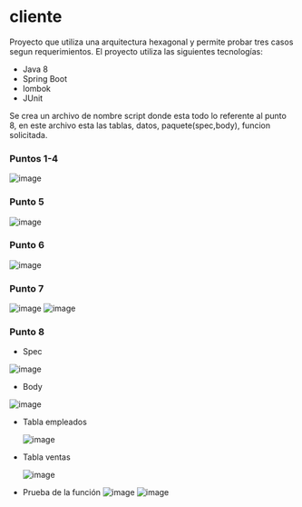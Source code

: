 # cliente
Proyecto que utiliza una arquitectura hexagonal y permite probar tres casos segun requerimientos.
El proyecto utiliza las siguientes tecnologías:
* Java 8
* Spring Boot
* lombok
* JUnit
  
Se crea un archivo de nombre script donde esta todo lo referente al punto 8, en este archivo esta las tablas, datos, paquete(spec,body), funcion solicitada.
### Puntos 1-4
![image](https://github.com/ccrc83/cliente/assets/93568506/0197aca5-015a-4ecb-b61b-e9fbd54e92c9)

### Punto 5
![image](https://github.com/ccrc83/cliente/assets/93568506/c374c8a8-1c52-4bfb-bea2-fc5c9d08cbb6)

### Punto 6
![image](https://github.com/ccrc83/cliente/assets/93568506/67e4eae2-7af9-40c7-86ec-1b99b8365c51)

### Punto 7
![image](https://github.com/ccrc83/cliente/assets/93568506/c9ffad4c-8e81-440f-adc4-e4250dd22d06)
![image](https://github.com/ccrc83/cliente/assets/93568506/55334939-7710-4df3-920f-9fe72b93b6dd)

### Punto 8

* Spec
  
![image](https://github.com/ccrc83/cliente/assets/93568506/bffe5f81-ccc5-4407-a0db-24dcf8a0a357) 
* Body
  
![image](https://github.com/ccrc83/cliente/assets/93568506/bdf7ebb6-09f7-4cf2-a501-9c5becfeb881) 

* Tabla empleados
  
  ![image](https://github.com/ccrc83/cliente/assets/93568506/e5651103-a96e-49aa-a046-01180726ab18)
  
* Tabla ventas
  
  ![image](https://github.com/ccrc83/cliente/assets/93568506/4749be50-2bef-434f-a4f4-638125b24e63) 

* Prueba de la función
  ![image](https://github.com/ccrc83/cliente/assets/93568506/ae8749c7-2961-4f4f-8028-8d682f52b2a0)
  ![image](https://github.com/ccrc83/cliente/assets/93568506/7c6c988b-7f98-4928-b63c-63004cb7d421)




